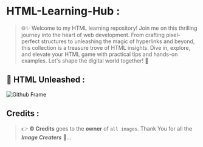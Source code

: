 # HTML-Learning-Hub :

> 🌐✨ Welcome to my HTML learning repository! Join me on this thrilling journey into the heart of web development. From crafting pixel-perfect structures to unleashing the magic of hyperlinks and beyond, this collection is a treasure trove of HTML insights. Dive in, explore, and elevate your HTML game with practical tips and hands-on examples. Let's shape the digital world together! 🚀

## 🎯 HTML Unleashed :
  ![Github Frame](https://github.com/C-Logesh-Perumal-29/HTML-Learning-Hub/assets/125385633/c89a6d78-5080-48a3-a669-bdff6cb6f033)

## Credits :

  > 👉 **©️ Credits** goes to the **owner** of `all images`. Thank You for all the **_Image Creaters_** 🤝...
